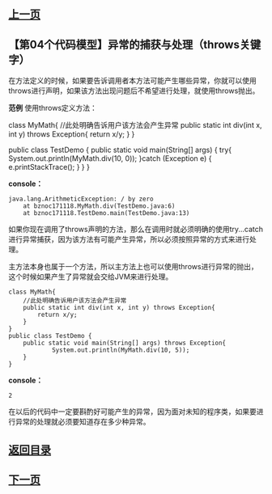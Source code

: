 ## [上一页](course89)

## 【第04个代码模型】异常的捕获与处理（throws关键字）

在方法定义的时候，如果要告诉调用者本方法可能产生哪些异常，你就可以使用throws进行声明，如果该方法出现问题后不希望进行处理，就使用throws抛出。

**范例** 使用throws定义方法：

class MyMath{
	//此处明确告诉用户该方法会产生异常
	public static int div(int x, int y) throws Exception{
		return x/y;
	}
}

public class TestDemo {
	public static void main(String[] args) {
		try{
			System.out.println(MyMath.div(10, 0));
		}catch (Exception e) {
			e.printStackTrace();
		}
	}
}

**console：**

	java.lang.ArithmeticException: / by zero
		at bznoc171118.MyMath.div(TestDemo.java:6)
		at bznoc171118.TestDemo.main(TestDemo.java:13)

如果你现在调用了throws声明的方法，那么在调用时就必须明确的使用try...catch进行异常捕获，因为该方法有可能产生异常，所以必须按照异常的方式来进行处理。

主方法本身也属于一个方法，所以主方法上也可以使用throws进行异常的抛出，这个时候如果产生了异常就会交给JVM来进行处理。

	class MyMath{
		//此处明确告诉用户该方法会产生异常
		public static int div(int x, int y) throws Exception{
			return x/y;
		}
	}
	public class TestDemo {
		public static void main(String[] args) throws Exception{
				System.out.println(MyMath.div(10, 5));
		}
	}

**console：**

	2

在以后的代码中一定要斟酌好可能产生的异常，因为面对未知的程序类，如果要进行异常的处理就必须要知道存在多少种异常。



## [返回目录](https://wuchengcheng110120.github.io/learnJava)
## [下一页](course91)
